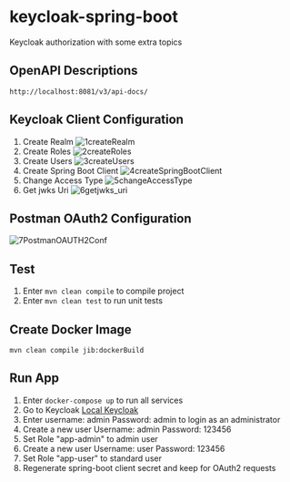 # keycloak-spring-boot
Keycloak authorization with some extra topics

## OpenAPI Descriptions

`http://localhost:8081/v3/api-docs/`

## Keycloak Client Configuration
1. Create Realm
![1createRealm](https://user-images.githubusercontent.com/26169464/172070175-0e68c3e4-875c-4820-a456-6074d999db44.png)
2. Create Roles
![2createRoles](https://user-images.githubusercontent.com/26169464/172070198-8fa9a0dc-ea9b-4b49-a91f-6a943ae97f29.png)
3. Create Users
![3createUsers](https://user-images.githubusercontent.com/26169464/172070209-f4c2a9db-5d18-40a5-9aab-1fa09c0611cd.png)
4. Create Spring Boot Client
![4createSpringBootClient](https://user-images.githubusercontent.com/26169464/172070215-a2183e60-91ca-4ec9-b49c-0861fd7a9049.png)
5. Change Access Type
![5changeAccessType](https://user-images.githubusercontent.com/26169464/172070235-a0a3e68d-628e-4d51-970e-ef5fefa73436.png)
6. Get jwks Uri
![6getjwks_uri](https://user-images.githubusercontent.com/26169464/172070260-9021a224-1847-4f18-ac5d-faf2d604efa5.png)

## Postman OAuth2 Configuration
![7PostmanOAUTH2Conf](https://user-images.githubusercontent.com/26169464/172070278-424cdb91-bbcb-4378-803e-a3f1e89d15a7.png)


## Test
1. Enter `mvn clean compile` to compile project
2. Enter `mvn clean test` to run unit tests

## Create Docker Image
`mvn clean compile jib:dockerBuild`

## Run App
1. Enter `docker-compose up` to run all services
2. Go to Keycloak [Local Keycloak](http://localhost:8080/)
3. Enter username: admin Password: admin to login as an administrator
4. Create a new user Username: admin Password: 123456
5. Set Role "app-admin" to admin user
6. Create a new user Username: user Password: 123456
7. Set Role "app-user" to standard user
8. Regenerate spring-boot client secret and keep for OAuth2 requests

